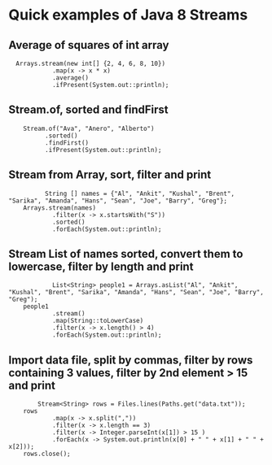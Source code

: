 # Quick examples of Java 8 Streams

## Average of squares of int array

      Arrays.stream(new int[] {2, 4, 6, 8, 10})
                .map(x -> x * x)
                .average()
                .ifPresent(System.out::println);

## Stream.of, sorted and findFirst

        Stream.of("Ava", "Anero", "Alberto")
              .sorted()
              .findFirst()
              .ifPresent(System.out::println);
              
## Stream from Array, sort, filter and print
              
              String [] names = {"Al", "Ankit", "Kushal", "Brent", "Sarika", "Amanda", "Hans", "Sean", "Joe", "Barry", "Greg"};
        Arrays.stream(names)
                .filter(x -> x.startsWith("S"))
                .sorted()
                .forEach(System.out::println);


## Stream List of names sorted, convert them to lowercase, filter by length and print

                List<String> people1 = Arrays.asList("Al", "Ankit", "Kushal", "Brent", "Sarika", "Amanda", "Hans", "Sean", "Joe", "Barry", "Greg");
        people1
                .stream()
                .map(String::toLowerCase)
                .filter(x -> x.length() > 4)
                .forEach(System.out::println);


## Import data file, split by commas, filter by rows containing 3 values, filter by 2nd element > 15 and print

            Stream<String> rows = Files.lines(Paths.get("data.txt"));
        rows
                .map(x -> x.split(","))
                .filter(x -> x.length == 3)
                .filter(x -> Integer.parseInt(x[1]) > 15 )
                .forEach(x -> System.out.println(x[0] + " " + x[1] + " " + x[2]));
        rows.close();
